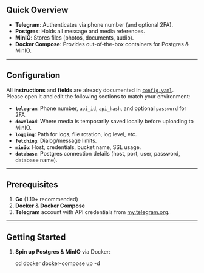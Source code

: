 
## Quick Overview

- **Telegram**: Authenticates via phone number (and optional 2FA).
- **Postgres**: Holds all message and media references.
- **MinIO**: Stores files (photos, documents, audio).
- **Docker Compose**: Provides out-of-the-box containers for Postgres & MinIO.

---

## Configuration

All **instructions** and **fields** are already documented in [`config.yaml`](./config.yaml).  
Please open it and edit the following sections to match your environment:

- **`telegram`**: Phone number, `api_id`, `api_hash`, and optional `password` for 2FA.
- **`download`**: Where media is temporarily saved locally before uploading to MinIO.
- **`logging`**: Path for logs, file rotation, log level, etc.
- **`fetching`**: Dialog/message limits.
- **`minio`**: Host, credentials, bucket name, SSL usage.
- **`database`**: Postgres connection details (host, port, user, password, database name).

---

## Prerequisites

1. **Go** (1.19+ recommended)
2. **Docker** & **Docker Compose**
3. **Telegram** account with API credentials from [my.telegram.org](https://my.telegram.org/).

---

## Getting Started

1. **Spin up Postgres & MinIO** via Docker:

   cd docker
   docker-compose up -d